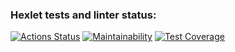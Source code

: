### Hexlet tests and linter status:
[![Actions Status](https://github.com/EmonamontE/frontend-project-lvl2/workflows/hexlet-check/badge.svg)](https://github.com/EmonamontE/frontend-project-lvl2/actions) [![Maintainability](https://api.codeclimate.com/v1/badges/620000e22b7225f10f8f/maintainability)](https://codeclimate.com/github/EmonamontE/frontend-project-lvl2/maintainability) [![Test Coverage](https://api.codeclimate.com/v1/badges/620000e22b7225f10f8f/test_coverage)](https://codeclimate.com/github/EmonamontE/frontend-project-lvl2/test_coverage)